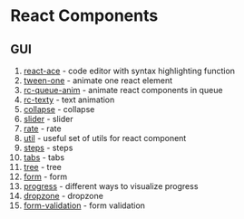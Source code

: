 
# React Components

## GUI
1. [react-ace](https://github.com/securingsincity/react-ace) - code editor with syntax highlighting function
2. [tween-one](https://github.com/react-component/tween-one) - animate one react element
3. [rc-queue-anim](https://github.com/react-component/queue-anim) - animate react components in queue
4. [rc-texty](https://github.com/react-component/texty) - text animation
5. [collapse](https://github.com/react-component/collapse) - collapse
6. [slider](https://github.com/react-component/slider) - slider
7. [rate](https://github.com/react-component/rate) - rate
8. [util](https://github.com/react-component/util) - useful set of utils for react component
9. [steps](http://react-component.github.io/steps/) - steps
10. [tabs](http://react-component.github.io/tabs/) - tabs
11. [tree](https://github.com/react-component/tree) - tree
12. [form](https://github.com/react-component/form) - form
13. [progress](https://github.com/react-component/progress) - different ways to visualize progress
14. [dropzone](https://github.com/react-component/dropzone) - dropzone
15. [form-validation](https://github.com/react-component/form-validation) - form validation
